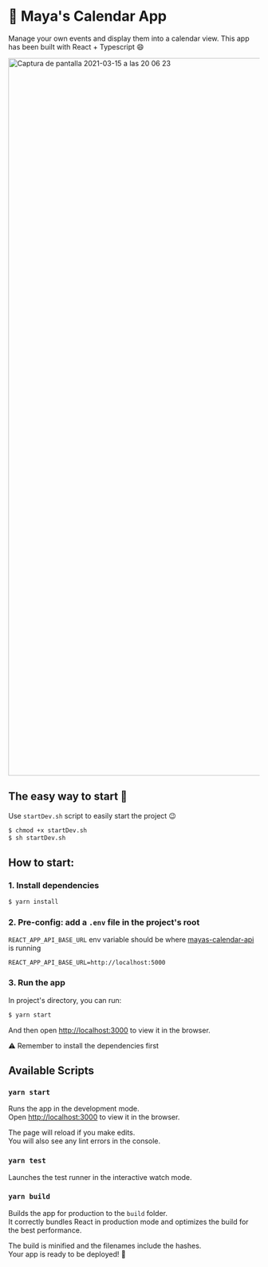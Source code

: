 # :calendar: Maya's Calendar App

Manage your own events and display them into a calendar view.
This app has been built with React + Typescript :smile: 

<img width="1439" alt="Captura de pantalla 2021-03-15 a las 20 06 23" src="https://user-images.githubusercontent.com/31632069/111207449-eca3a380-85c9-11eb-9cec-6ad82a7976c4.png">

## The easy way to start :rocket:

Use `startDev.sh` script to easily start the project :wink:

```bash
$ chmod +x startDev.sh
$ sh startDev.sh
```

## How to start:

### 1. Install dependencies

```bash
$ yarn install
```

### 2. Pre-config: add a `.env` file in the project's root

`REACT_APP_API_BASE_URL` env variable should be where [mayas-calendar-api](https://github.com/camimaya21/mayas-calendar-api) is running

```
REACT_APP_API_BASE_URL=http://localhost:5000
```

### 3. Run the app

In project's directory, you can run: 

```bash
$ yarn start
```

And then open [http://localhost:3000](http://localhost:3000) to view it in the browser.

:warning: Remember to install the dependencies first


## Available Scripts

### `yarn start`

Runs the app in the development mode.\
Open [http://localhost:3000](http://localhost:3000) to view it in the browser.

The page will reload if you make edits.\
You will also see any lint errors in the console.


### `yarn test`

Launches the test runner in the interactive watch mode.

### `yarn build`

Builds the app for production to the `build` folder.\
It correctly bundles React in production mode and optimizes the build for the best performance.

The build is minified and the filenames include the hashes.\
Your app is ready to be deployed! :rocket:


